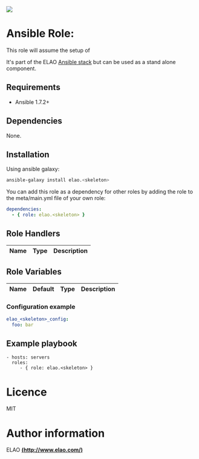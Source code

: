 <img src="http://www.elao.com/images/corpo/logo_red_small.png"/>

# Ansible Role: <skeleton>

This role will assume the setup of <skeleton>

It's part of the ELAO [Ansible stack](http://ansible.elao.com) but can be used as a stand alone component.

## Requirements

- Ansible 1.7.2+

## Dependencies

None.

## Installation

Using ansible galaxy:

```bash
ansible-galaxy install elao.<skeleton>
```
You can add this role as a dependency for other roles by adding the role to the meta/main.yml file of your own role:

```yaml
dependencies:
  - { role: elao.<skeleton> }
```

## Role Handlers

|Name|Type|Description|
|----|----|-----------|
<skeleton>

## Role Variables

|Name|Default|Type|Description|
|----|-------|----|-----------|
<skeleton>

### Configuration example

```yaml
elao_<skeleton>_config:
  foo: bar
```

## Example playbook

    - hosts: servers
      roles:
         - { role: elao.<skeleton> }

# Licence

MIT

# Author information

ELAO [**(http://www.elao.com/)**](http://www.elao.com)
